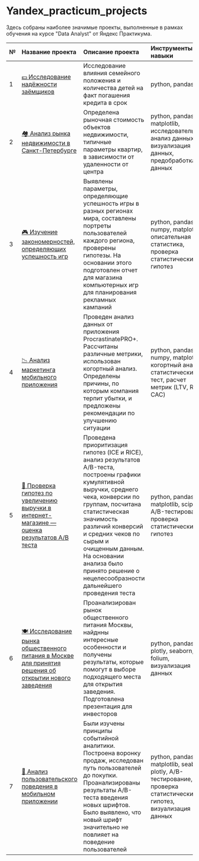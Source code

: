 # Yandex_practicum_projects
Здесь собраны наиболее значимые проекты, выполненные в рамках обучения на курсе "Data Analyst" от Яндекс Практикума.

<table>
<thead>
<tr>
<th align="left">№</th>
<th align="left">Название проекта</th>
<th align="left">Описание проекта</th>
<th align="left">Инструменты и навыки</th>
</tr>
</thead>
<tbody>
<tr>
<td align="left">1</td>
<td align="left"><a href="https://github.com/Zhmuidetsky/Yandex_practicum_projects/tree/main/AAB_testing"><g-emoji class="g-emoji" alias="dollar" fallback-src="https://github.githubassets.com/images/icons/emoji/unicode/1f4b5.png">💵</g-emoji> Исследование надёжности заёмщиков</a></td>
<td align="left">Исследование влияния семейного положения и количества детей на факт погашения кредита в срок</td>
<td align="left">python, pandas</td>
</tr>
<tr>
<td align="left">2</td>
<td align="left"><a href="https://github.com/Zhmuidetsky/Yandex_practicum_projects/tree/main/AB_testing_and_stat_analysis"><g-emoji class="g-emoji" alias="houses" fallback-src="https://github.githubassets.com/images/icons/emoji/unicode/1f3d8.png">🏘️</g-emoji> Анализ рынка недвижимости в Санкт-Петербурге</a></td>
<td align="left">Определена рыночная стоимость объектов недвижимости, типичные параметры квартир, в зависимости от удаленности от центра</td>
<td align="left">python, pandas, matplotlib, исследовательский анализ данных, визуализация данных, предобработка данных</td>
</tr>
<tr>
<td align="left">3</td>
<td align="left"><a href="https://github.com/Zhmuidetsky/Yandex_practicum_projects/tree/main/Analysis_and_statistical_research"><g-emoji class="g-emoji" alias="video_game" fallback-src="https://github.githubassets.com/images/icons/emoji/unicode/1f3ae.png">🎮</g-emoji> Изучение закономерностей, определяющих успешность игр</a></td>
<td align="left">Выявлены параметры, определяющие успешность игры в разных регионах мира, составлены портреты пользователей каждого региона, проверены гипотезы. На основании этого подготовлен отчет для магазина компьютерных игр для планирования рекламных кампаний</td>
<td align="left">python, pandas, numpy, matplotlib, описательная статистика, проверка статистических гипотез</td>
</tr>
<tr>
<td align="left">4</td>
<td align="left"><a href="https://github.com/Zhmuidetsky/Yandex_practicum_projects/tree/main/Analysis_business_performance"><g-emoji class="g-emoji" alias="chart_with_downwards_trend" fallback-src="https://github.githubassets.com/images/icons/emoji/unicode/1f4c9.png">📉</g-emoji> Анализ маркетинга мобильного приложения</a></td>
<td align="left">Проведен анализ данных от приложения ProcrastinatePRO+. Рассчитаны различные метрики, использован когортный анализ. Определены причины, по которым компания терпит убытки, и предложены рекомендации по улучшению ситуации</td>
<td align="left">python, pandas, numpy, matplotlib, когортный анализ, статистический тест, расчет метрик (LTV, ROI, CAC)</td>
</tr>
<tr>
<td align="left">5</td>
<td align="left"><a href="https://github.com/Zhmuidetsky/Yandex_practicum_projects/tree/main/Machine_learning_and_clustering"><g-emoji class="g-emoji" alias="shopping_cart" fallback-src="https://github.githubassets.com/images/icons/emoji/unicode/1f6d2.png">🛒</g-emoji> Проверка гипотез по увеличению выручки в интернет-магазине — оценка результатов A/B теста</a></td>
<td align="left">Проведена приоритизация гипотез (ICE и RICE), анализ результатов A/B-теста, построены графики кумулятивной выручки, среднего чека, конверсии по группам, посчитана статистическая значимость различий конверсий и средних чеков по сырым и очищенным данным. На основании анализа было принято решение о нецелесообразности дальнейшего проведения теста</td>
<td align="left">python, pandas, matplotlib, scipy, A/B-тестирование, проверка статистических гипотез</td>
</tr>
<tr>
<td align="left">6</td>
<td align="left"><a href="https://github.com/Zhmuidetsky/Yandex_practicum_projects/tree/main/SQL_queries"><g-emoji class="g-emoji" alias="plate_with_cutlery" fallback-src="https://github.githubassets.com/images/icons/emoji/unicode/1f37d.png">🍽️</g-emoji> Исследование рынка общественного питания в Москве для принятия решения об открытии нового заведения</a></td>
<td align="left">Проанализирован рынок общественного питания Москвы, найднны интересные особенности и получены результаты, которые помогут в выборе подходящего места для открытия заведения. Подготовлена презентация для инвесторов</td>
<td align="left">python, pandas, plotly, seaborn, folium, визуализация данных</td>
</tr>
<tr>
<td align="left">7</td>
<td align="left"><a href="https://github.com/Zhmuidetsky/Yandex_practicum_projects/tree/main/Statistical_data_analysis"><g-emoji class="g-emoji" alias="selfie" fallback-src="https://github.githubassets.com/images/icons/emoji/unicode/1f933.png">🤳</g-emoji> Анализ пользовательского поведения в мобильном приложении</a></td>
<td align="left">Были изучены принципы событийной аналитики. Построена воронку продаж, исследован путь пользователей до покупки. Проанализированы результаты A/B-теста введения новых шрифтов. Было выявлено, что новый шрифт значительно не повлияет на поведение пользователей</td>
<td align="left">python, pandas, matplotlib, seaborn, plotly, A/B-тестирование, проверка статистических гипотез, визуализация данных</td>
</tr>
</tbody>
</table>

